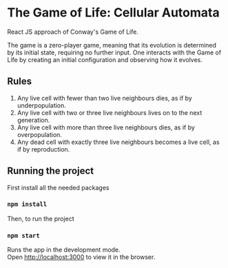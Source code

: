 # The Game of Life: Cellular Automata
React JS approach of Conway's Game of Life.

The game is a zero-player game, meaning that its evolution is determined by its initial state, requiring no further input. One interacts with the Game of Life by creating an initial configuration and observing how it evolves.

## Rules

1. Any live cell with fewer than two live neighbours dies, as if by underpopulation.
2. Any live cell with two or three live neighbours lives on to the next generation.
3. Any live cell with more than three live neighbours dies, as if by overpopulation.
4. Any dead cell with exactly three live neighbours becomes a live cell, as if by reproduction.

## Running the project

First install all the needed packages

### `npm install`

Then, to run the project

### `npm start`

Runs the app in the development mode.<br />
Open [http://localhost:3000](http://localhost:3000) to view it in the browser.
